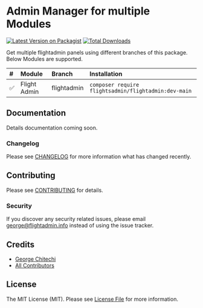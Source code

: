 # Admin Manager for multiple Modules

[![Latest Version on Packagist](https://img.shields.io/packagist/v/flightsadmin/flightadmin.svg?style=flat-square)](https://packagist.org/packages/flightsadmin/flightadmin)
[![Total Downloads](https://img.shields.io/packagist/dt/flightsadmin/flightadmin.svg?style=flat-square)](https://packagist.org/packages/flightsadmin/flightadmin)

Get multiple flightadmin panels using different branches of this package. Below Modules are supported.

| # | Module   |      Branch      |  Installation |
|:------ |:----------|:-------------|:------|
| ✅ | Flight Admin |  flightadmin | ` composer require flightsadmin/flightadmin:dev-main ` |

## Documentation

Details documentation coming soon.

### Changelog

Please see [CHANGELOG](CHANGELOG.md) for more information what has changed recently.

## Contributing

Please see [CONTRIBUTING](CONTRIBUTING.md) for details.

### Security

If you discover any security related issues, please email george@flightadmin.info instead of using the issue tracker.

## Credits

-   [George Chitechi](https://github.com/flightsadmin)
-   [All Contributors](../../contributors)

## License

The MIT License (MIT). Please see [License File](LICENSE.md) for more information.